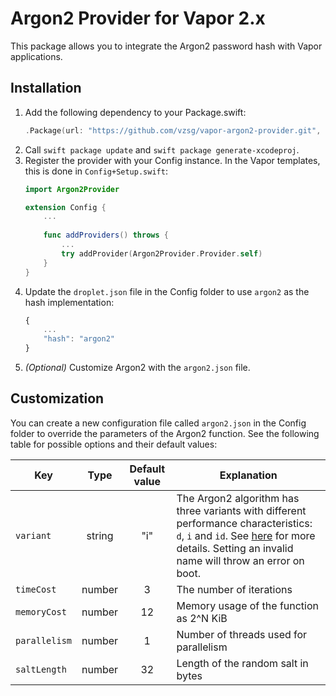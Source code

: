 # Argon2 Provider for Vapor 2.x

This package allows you to integrate the Argon2 password hash with Vapor applications.

## Installation

1. Add the following dependency to your Package.swift:
    ```swift
    .Package(url: "https://github.com/vzsg/vapor-argon2-provider.git", majorVersion: 0, minor: 1)
    ```
1. Call `swift package update` and `swift package generate-xcodeproj`.
1. Register the provider with your Config instance. In the Vapor templates, this is done in `Config+Setup.swift`:
    ```swift
    import Argon2Provider
    
    extension Config {
        ...
        
        func addProviders() throws {
            ...
            try addProvider(Argon2Provider.Provider.self)
        }
    }
    ```
1. Update the `droplet.json` file in the Config folder to use `argon2` as the hash implementation:
    ```js
    {
        ...
        "hash": "argon2"
    }
    ```
1. _(Optional)_ Customize Argon2 with the `argon2.json` file.

## Customization

You can create a new configuration file called `argon2.json` in the Config folder to override the parameters of the Argon2 function.
See the following table for possible options and their default values:

|Key|Type|Default value|Explanation|
|-|:-:|:-:|-|
|`variant`|string|"i"|The Argon2 algorithm has three variants with different performance characteristics: `d`, `i` and `id`. See [here](https://github.com/P-H-C/phc-winner-argon2) for more details. Setting an invalid name will throw an error on boot.|
|`timeCost`|number|3|The number of iterations|
|`memoryCost`|number|12|Memory usage of the function as 2^N KiB|
|`parallelism`|number|1|Number of threads used for parallelism|
|`saltLength`|number|32|Length of the random salt in bytes|
